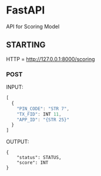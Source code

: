 # FastAPI

API for Scoring Model


## STARTING

HTTP = http://127.0.0.1:8000/scoring


### POST

INPUT:

```js
[
  {
    "PIN_CODE": "STR 7",
    "TX_FID": INT 11,
    "APP_ID": "{STR 25}"
  }
]
```

OUTPUT:

```JS
{
    "status": STATUS,
    "score": INT
}
```